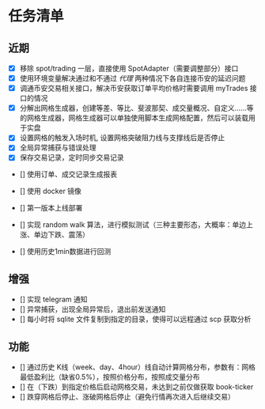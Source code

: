 # 任务清单

## 近期

- [x] 移除 spot/trading 一层，直接使用 SpotAdapter（需要调整部分）接口
- [x] 使用环境变量解决通过和不通过 *代理* 两种情况下各自连接币安的延迟问题
- [x] 调通币安交易相关接口，解决币安获取订单平均价格时需要调用 myTrades 接口的情况
- [x] 分解出网格生成器，创建等差、等比、斐波那契、成交量概况、自定义……等的网格生成器，网格生成器可以单独使用脚本生成网格配置，然后可以装载用于实盘
- [x] 设置网格的触发入场时机, 设置网格突破阻力线与支撑线后是否停止
- [x] 全局异常捕获与错误处理
- [x] 保存交易记录，定时同步交易记录

- [] 使用订单、成交记录生成报表
- [] 使用 docker 镜像
- [] 第一版本上线部署

- [] 实现 random walk 算法，进行模拟测试（三种主要形态，大概率：单边上涨、单边下跌、震荡）
- [] 使用历史1min数据进行回测


## 增强

- [] 实现 telegram 通知
- [] 异常捕获，出现全局异常后，退出前发送通知
- [] 每小时将 sqlite 文件复制到指定的目录，使得可以远程通过 scp 获取分析

## 功能

- [] 通过历史 K线（week、day、4hour）线自动计算网格分布，参数有：网格最低盈利比（缺省0.5%），按照价格分布，按照成交量分布
- [] 在（下跌）到指定价格后启动网格交易，未达到之前仅做获取 book-ticker
- [] 跌穿网格后停止、涨破网格后停止（避免行情再次进入后继续交易）
 